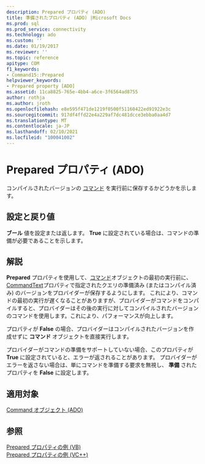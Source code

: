 ```yaml
---
description: Prepared プロパティ (ADO)
title: 準備されたプロパティ (ADO) |Microsoft Docs
ms.prod: sql
ms.prod_service: connectivity
ms.technology: ado
ms.custom: ''
ms.date: 01/19/2017
ms.reviewer: ''
ms.topic: reference
apitype: COM
f1_keywords:
- Command15::Prepared
helpviewer_keywords:
- Prepared property [ADO]
ms.assetid: 11ca8825-765e-4bb4-a6ce-3f6564ad8755
author: rothja
ms.author: jroth
ms.openlocfilehash: e8e595f471de1219f0500f51160422ed91922e3c
ms.sourcegitcommit: 917df4ffd22e4a229af7dc481dcce3ebba0aa4d7
ms.translationtype: MT
ms.contentlocale: ja-JP
ms.lasthandoff: 02/10/2021
ms.locfileid: "100041002"
---
```

# <a name="prepared-property-ado"></a>Prepared プロパティ (ADO)
コンパイルされたバージョンの [コマンド](./command-object-ado.md) を実行前に保存するかどうかを示します。  
  
## <a name="settings-and-return-values"></a>設定と戻り値  
 **ブール** 値を設定または返します。 **True** に設定されている場合は、コマンドの準備が必要であることを示します。  
  
## <a name="remarks"></a>解説  
 **Prepared** プロパティを使用して、[コマンド](./command-object-ado.md)オブジェクトの最初の実行前に、 [CommandText](./commandtext-property-ado.md)プロパティで指定されたクエリの準備済み (またはコンパイル済み) のバージョンをプロバイダーが保存するようにします。 これにより、コマンドの最初の実行が遅くなることがありますが、プロバイダーがコマンドをコンパイルすると、プロバイダーはその後の実行に対してコンパイルされたバージョンのコマンドを使用します。これにより、パフォーマンスが向上します。  
  
 プロパティが **False** の場合、プロバイダーはコンパイルされたバージョンを作成せずに **コマンド** オブジェクトを直接実行します。  
  
 プロバイダーがコマンドの準備をサポートしていない場合、このプロパティが **True** に設定されていると、エラーが返されることがあります。 プロバイダーがエラーを返さない場合は、単にコマンドを準備する要求を無視し、 **準備** されたプロパティを **False** に設定します。  
  
## <a name="applies-to"></a>適用対象  
 [Command オブジェクト (ADO)](./command-object-ado.md)  
  
## <a name="see-also"></a>参照  
 [Prepared プロパティの例 (VB)](./prepared-property-example-vb.md)   
 [Prepared プロパティの例 (VC++)](./prepared-property-example-vc.md)